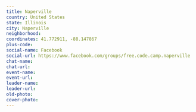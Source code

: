 ```yaml
---
title: Naperville
country: United States
state: Illinois
city: Naperville
neighborhood: 
coordinates: 41.772911, -88.147867
plus-code:
social-name: Facebook
social-url: https://www.facebook.com/groups/free.code.camp.naperville
chat-name:
chat-url:
event-name:
event-url:
leader-name:
leader-url:
old-photo: 
cover-photo:
---
```

